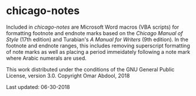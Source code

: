 # chicago-notes

Included in *chicago-notes* are Microsoft Word macros (VBA scripts) for formatting footnote and endnote marks based on the *Chicago Manual of Style* (17th edition) and Turabian's *A Manual for Writers* (9th edition). In the footnote and endnote ranges, this includes removing superscript formatting of note marks as well as placing a period immeidately following a note mark where Arabic numerals are used.


This work distributed under the conditions of the GNU General Public License, version 3.0.
Copyright Omar Abdool, 2018

Last updated: 06-30-2018

